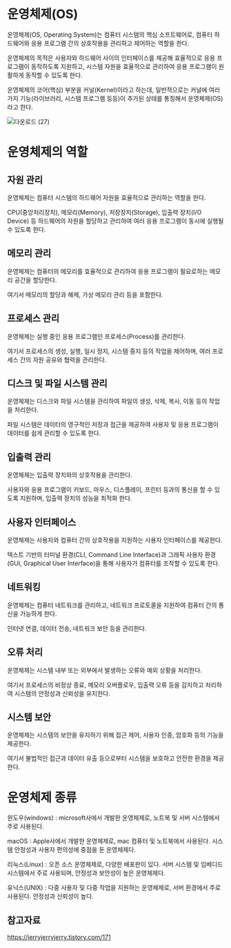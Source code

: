 운영체제(OS)
===


운영체제(OS, Operating System)는 컴퓨터 시스템의 핵심 소프트웨어로, 컴퓨터 하드웨어와 응용 프로그램 간의 상호작용을 관리하고 제어하는 역할을 한다. 

운영체제의 목적은 사용자와 하드웨어 사이의 인터페이스를 제공해 효율적으로 응용 프로그램이 동작하도록 지원하고, 시스템 자원을 효율적으로 관리하여 응용 프로그램이 원활하게 동작할 수 있도록 한다. 

운영체제의 코어(핵심) 부분을 커널(Kernel)이라고 하는데, 일반적으로는 커널에 여러가지 기능(라이브러리, 시스템 프로그램 등등)이 추가된 상태를 통칭해서 운영체제(OS)라고 한다.

![다운로드 (27)](https://github.com/user-attachments/assets/063db82b-be16-44db-ae0a-b8b362c6df78)

운영체제의 역할
===

자원 관리
----
운영체제는 컴퓨터 시스템의 하드웨어 자원을 효율적으로 관리하는 역할을 한다. 

CPU(중앙처리장치), 메모리(Memory), 저장장치(Storage), 입출력 장치(I/O Device) 등 하드웨어의 자원을 할당하고 관리하여 여러 응용 프로그램이 동시에 실행될 수 있도록 한다.

 

메모리 관리
---

운영체제는 컴퓨터의 메모리를 효율적으로 관리하여 응용 프로그램이 필요로하는 메모리 공간을 할당한다. 

여기서 메모리의 할당과 해제, 가상 메모리 관리 등을 포함한다.

 

프로세스 관리
---

운영체제는 실행 중인 응용 프로그램인 프로세스(Process)를 관리한다. 

여기서 프로세스의 생성, 실행, 일시 정지, 시스템 중지 등의 작업을 제어하며, 여러 프로세스 간의 자원 공유와 협력을 관리한다.

 

디스크 및 파일 시스템 관리
---

운영체제는 디스크와 파일 시스템을 관리하여 파일의 생성, 삭제, 복사, 이동 등의 작업을 처리한다. 

파일 시스템은 데이터의 영구적인 저장과 접근을 제공하여 사용자 및 응용 프로그램이 데이터를 쉽게 관리할 수 있도록 한다.

 

입출력 관리
---

운영체제는 입출력 장치와의 상호작용을 관리한다. 

사용자와 응용 프로그램이 키보드, 마우스, 디스플레이, 프린터 등과의 통신을 할 수 있도록 지원하며, 입출력 장치의 성능을 최적화 한다.

 

사용자 인터페이스
---

운영체제는 사용자와 컴퓨터 간의 상호작용을 지원하는 사용자 인터페이스를 제공한다.

텍스트 기반의 터미널 환경(CLI, Command Line Interface)과 그래픽 사용자 환경(GUI, Graphical User Interface)을 통해 사용자가 컴퓨터를 조작할 수 있도록 한다.

 

네트워킹
---

운영체제는 컴퓨터 네트워크를 관리하고, 네트워크 프로토콜을 지원하여 컴퓨터 간의 통신을 가능하게 한다. 

인터넷 연결, 데이터 전송, 네트워크 보안 등을 관리한다. 

 

오류 처리
---

운영체제는 시스템 내부 또는 외부에서 발생하는 오류와 예외 상황을 처리한다. 

여기서 프로세스의 비정상 종료, 메모리 오버플로우, 입출력 오류 등을 감지하고 처리하여 시스템의 안정성과 신뢰성을 유지한다.

 

시스템 보안
---

운영체제는 시스템의 보안을 유지하기 위해 접근 제어, 사용자 인증, 암호화 등의 기능을 제공한다.

여기서 불법적인 접근과 데이터 유출 등으로부터 시스템을 보호하고 안전한 환경을 제공한다.



운영체제 종류
===

윈도우(windows) : microsoft사에서 개발한 운영체제로, 노트북 및 서버 시스템에서 주로 사용된다.

macOS : Apple사에서 개발한 운영체제로, mac 컴퓨터 및 노트북에서 사용된다. 시스템 안정성과 사용자 편의성에 중점을 둔 운영체제다.

리눅스(Linux) : 오픈 소스 운영체제로, 다양한 배포판이 있다. 서버 시스템 및 임베디드 시스템에서 주로 사용되며, 안정성과 보안성이 높은 운영체제다.

유닉스(UNIX) : 다중 사용자 및 다중 작업을 지원하는 운영체제로, 서버 환경에서 주로 사용된다. 안정성과 신뢰성이 높다.

참고자료
---

https://jerryjerryjerry.tistory.com/171
